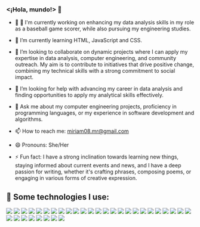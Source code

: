 ### <¡Hola, mundo!> 👋

- 🔭 🔭 I'm currently working on enhancing my data analysis skills in my role as a baseball game scorer, while also pursuing my engineering studies.
  
- 🌱 I’m currently learning HTML, JavaScript and CSS.

- 👯 I’m looking to collaborate on dynamic projects where I can apply my expertise in data analysis, computer engineering, and community outreach. My aim is to contribute to initiatives that drive positive change, combining my technical skills with a strong commitment to social impact.

- 🤔 I’m looking for help with advancing my career in data analysis and finding opportunities to apply my analytical skills effectively.

- 💬 Ask me about my computer engineering projects, proficiency in programming languages, or my experience in software development and algorithms.

- 📫 How to reach me: miriam08.mr@gmail.com

- 😄 Pronouns: She/Her
  
- ⚡ Fun fact: I have a strong inclination towards learning new things, staying informed about current events and news, and I have a deep passion for writing, whether it's crafting phrases, composing poems, or engaging in various forms of creative expression.

## 🎯 Some technologies I use:
<img src="{https://img.shields.io/badge/C-00599C?style=for-the-badge&logo=c&logoColor=white}"/>
<img src="{https://img.shields.io/badge/C%23-239120?style=for-the-badge&logo=c-sharp&logoColor=white}"/>
<img src="{https://img.shields.io/badge/C%2B%2B-00599C?style=for-the-badge&logo=c%2B%2B&logoColor=white}"/>
<img src="{https://img.shields.io/badge/CSS3-1572B6?style=for-the-badge&logo=css3&logoColor=white}"/>
<img src="{https://img.shields.io/badge/HTML5-E34F26?style=for-the-badge&logo=html5&logoColor=white}"/>
<img src="{https://img.shields.io/badge/JavaScript-323330?style=for-the-badge&logo=javascript&logoColor=F7DF1E}"/>
<img src="{https://img.shields.io/badge/json-5E5C5C?style=for-the-badge&logo=json&logoColor=white}"/>
<img src="{https://img.shields.io/badge/LaTeX-47A141?style=for-the-badge&logo=LaTeX&logoColor=white}"/>
<img src="{https://img.shields.io/badge/Python-FFD43B?style=for-the-badge&logo=python&logoColor=blue}"/>
<img src="{https://img.shields.io/badge/Streamlit-FF4B4B?style=for-the-badge&logo=Streamlit&logoColor=white}"/>
<img src="{https://img.shields.io/badge/Kaggle-20BEFF?style=for-the-badge&logo=Kaggle&logoColor=white}"/>
<img src="{https://img.shields.io/badge/PostgreSQL-316192?style=for-the-badge&logo=postgresql&logoColor=white}"/>
<img src="{https://img.shields.io/badge/blender-%23F5792A.svg?style=for-the-badge&logo=blender&logoColor=white}"/>
<img src="{https://img.shields.io/badge/Canva-%2300C4CC.svg?&style=for-the-badge&logo=Canva&logoColor=white}"/>
<img src="{https://img.shields.io/badge/Figma-F24E1E?style=for-the-badge&logo=figma&logoColor=white}"/>
<img src="{https://img.shields.io/badge/gimp-5C5543?style=for-the-badge&logo=gimp&logoColor=white}"/>
<img src="{https://img.shields.io/badge/blender-%23F5792A.svg?style=for-the-badge&logo=blender&logoColor=white}"/>
<img src="{https://img.shields.io/badge/Atom-66595C?style=for-the-badge&logo=Atom&logoColor=white}"/>
<img src="{https://img.shields.io/badge/apache%20netbeans-1B6AC6?style=for-the-badge&logo=apache%20netbeans%20IDE&logoColor=white}"/>
<img src="{https://img.shields.io/badge/Android_Studio-3DDC84?style=for-the-badge&logo=android-studio&logoColor=white}"/>
<img src="{https://img.shields.io/badge/Colab-F9AB00?style=for-the-badge&logo=googlecolab&color=525252}"/>
<img src="{https://img.shields.io/badge/sublime_text-%23575757.svg?&style=for-the-badge&logo=sublime-text&logoColor=important}"/>
<img src="{https://img.shields.io/badge/VSCode-0078D4?style=for-the-badge&logo=visual%20studio%20code&logoColor=white}"/>
<img src="{https://img.shields.io/badge/Visual_Studio-5C2D91?style=for-the-badge&logo=visual%20studio&logoColor=white}"/>
<img src="{https://img.shields.io/badge/Visual_Studio-5C2D91?style=for-the-badge&logo=visual%20studio&logoColor=white}"/>
<img src="{https://img.shields.io/badge/Visual_Studio_Code-0078D4?style=for-the-badge&logo=visual%20studio%20code&logoColor=white}"/>
<img src="{https://img.shields.io/badge/Linux-FCC624?style=for-the-badge&logo=linux&logoColor=black}"/>
<img src="{https://img.shields.io/badge/Ubuntu-E95420?style=for-the-badge&logo=ubuntu&logoColor=white}"/>
<img src="{https://img.shields.io/badge/Arduino-00979D?style=for-the-badge&logo=Arduino&logoColor=white}"/>
<img src="{https://img.shields.io/badge/Raspberry%20Pi-A22846?style=for-the-badge&logo=Raspberry%20Pi&logoColor=white}"/>
<img src="{https://img.shields.io/badge/VirtualBox-21416b?style=for-the-badge&logo=VirtualBox&logoColor=white}"/>
<img src="{https://img.shields.io/badge/VMware-231f20?style=for-the-badge&logo=VMware&logoColor=white}"/>
<img src="{https://img.shields.io/badge/GitHub-100000?style=for-the-badge&logo=github&logoColor=white}"/>
